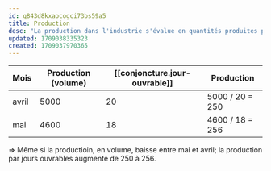```yaml
---
id: q843d8kxaocogci73bs59a5
title: Production
desc: "La production dans l'industrie s'évalue en quantités produites par jours ouvrables"
updated: 1709038335323
created: 1709037970365
---
```


| Mois | Production (volume) | [[conjoncture.jour-ouvrable]] | Production |
|------|---------------------|-------------------------------|------------|
| avril | 5000               |   20                          | 5000 / 20 = 250 |
| mai   | 4600               |  18                           | 4600 / 18 = 256 |

=> Même si la productioin, en volume, baisse entre mai et avril; la production par jours ouvrables augmente de 250 à 256.